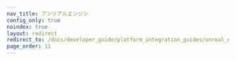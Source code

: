 ```yaml
---
nav_title: アンリアルエンジン
config_only: true
noindex: true
layout: redirect
redirect_to: /docs/developer_guide/platform_integration_guides/unreal_engine/initial_sdk_setup/
page_order: 11
---
```

